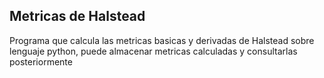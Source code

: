 ## Metricas de Halstead
Programa que calcula las metricas basicas y derivadas de Halstead sobre lenguaje python, puede almacenar metricas calculadas y consultarlas posteriormente
